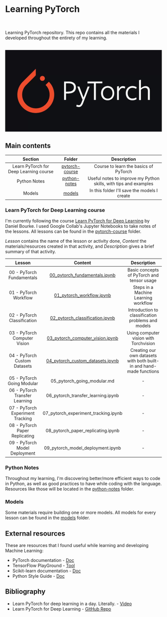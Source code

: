 # Learning PyTorch

<br>

Learning PyTorch repository. This repo contains all the materials I developed throughout the entirety of my learning.

<br>

<div align="center">
    <img src="/assets/pytorch_logo.png" alt="PyTorch logo" width=700 />
</div>

## Main contents

| **Section** | **Folder** | **Description** |
|:---:|:---:|:---:|
| Learn PyTorch for Deep Learning course | [pytorch-course](/pytorch-course/) | Course to learn the basics of PyTorch |
| Python Notes | [python-notes](/python-notes/) | Useful notes to improve my Python skills, with tips and examples |
| Models | [models](/models/) | In this folder I'll save the models I create |

### Learn PyTorch for Deep Learning course

I'm currently following the course [Learn PyTorch for Deep Learning](https://dbourke.link/pt-github) by Daniel Bourke. I used Google Collab's Jupyter Notebooks to take notes of the lessons. All lessons can be found in the [pytorch-course](/pytorch-course) folder.

*Lesson* contains the name of the lesson or activity done, *Content* the materials/resources created in that activity, and *Description* gives a brief summary of that activity.

| **Lesson** | **Content** | **Description** |
|:---:|:---:|:---:|
| 00 - PyTorch Fundamentals | [00_pytorch_fundamentals.ipynb](/pytorch-course/00_pytorch_fundamentals.ipynb) | Basic concepts of PyTorch and tensor usage |
| 01 - PyTorch Workflow | [01_pytorch_workflow.ipynb](/pytorch-course/01_pytorch_workflow.ipynb) | Steps in a Machine Learning workflow |
| 02 - PyTorch Classification | [02_pytorch_classification.ipynb](/pytorch-course/02_pytorch_classification.ipynb) | Introduction to classification problems and models |
| 03 - PyTorch Computer Vision | [03_pytorch_computer_vision.ipynb](/pytorch-course/03_pytorch_computer_vision.ipynb) | Using computer vision with Torchvision |
| 04 - PyTorch Custom Datasets | [04_pytorch_custom_datasets.ipynb](/pytorch-course/04_pytorch_custom_datasets.ipynb) | Creating our own datasets with both built-in and hand-made functions |
| 05 - PyTorch Going Modular | 05_pytorch_going_modular.md | - |
| 06 - PyTorch Transfer Learning | 06_pytorch_transfer_learning.ipynb | - |
| 07 - PyTorch Experiment Tracking | 07_pytorch_experiment_tracking.ipynb | - |
| 08 - PyTorch Paper Replicating | 08_pytorch_paper_replicating.ipynb | - |
| 09 - PyTorch Model Deployment | 09_pytorch_model_deployment.ipynb | - |

### Python Notes

Throughout my learning, I'm discovering better/more efficient ways to code in Python, as well as good practices to have while coding with the language. Resources like those will be located in the [python-notes](/python-notes/) folder.

### Models

Some materials require building one or more models. All models for every lesson can be found in the [models](/models/) folder.

## External resources

These are resources that I found useful while learning and developing Machine Learning:

* PyTorch documentation - [Doc](https://pytorch.org/docs/stable/index.html)
* TensorFlow PlayGround - [Tool](https://playground.tensorflow.org)
* Scikit-learn documentation - [Doc](https://scikit-learn.org/stable/modules/classes.html)
* Python Style Guide - [Doc](https://google.github.io/styleguide/pyguide.html)

## Bibliography

* Learn PyTorch for deep learning in a day. Literally. - [Video](https://youtu.be/Z_ikDlimN6A?si=WJUGxuvC1x8JhgwV)
* Learn PyTorch for Deep Learning - [GitHub Repo](https://dbourke.link/pt-github)

